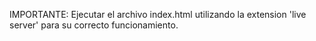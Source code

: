 IMPORTANTE: Ejecutar el archivo index.html utilizando la extension 'live server' para su correcto funcionamiento.
